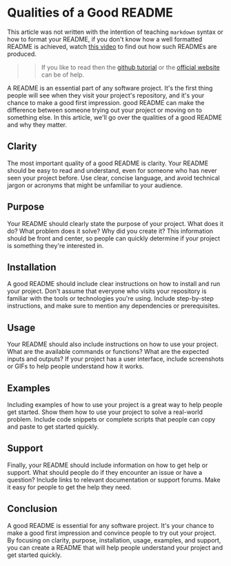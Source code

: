 # Qualities of a Good README

This article was not written with the intention of teaching `markdown` syntax or how to
format your README, if you don't know how a well formatted README is achieved, watch
[this video](https://youtu.be/LfuY7EvxuH0) to find out how such READMEs are produced.

> > If you like to read then the [github tutorial](https://guides.github.com/features/mastering-markdown/) or the [official website](https://daringfireball.net/projects/markdown/) can be of help.

A README is an essential part of any software project. It's the first thing people will see
when they visit your project's repository, and it's your chance to make a good first impression.
good README can make the difference between someone trying out your project or moving on to
something else. In this article, we'll go over the qualities of a good README and why they matter.

## Clarity

The most important quality of a good README is clarity. Your README should be easy to read and
understand, even for someone who has never seen your project before. Use clear, concise language, and avoid technical jargon or acronyms that might be unfamiliar to your audience.

## Purpose

Your README should clearly state the purpose of your project. What does it do? What problem does it solve? Why did you create it? This information should be front and center, so people can quickly determine if your project is something they're interested in.

## Installation

A good README should include clear instructions on how to install and run your project. Don't assume that everyone who visits your repository is familiar with the tools or technologies you're using. Include step-by-step instructions, and make sure to mention any dependencies or prerequisites.

## Usage

Your README should also include instructions on how to use your project. What are the available commands or functions? What are the expected inputs and outputs? If your project has a user interface, include screenshots or GIFs to help people understand how it works.

## Examples

Including examples of how to use your project is a great way to help people get started. Show them how to use your project to solve a real-world problem. Include code snippets or complete scripts that people can copy and paste to get started quickly.

## Support

Finally, your README should include information on how to get help or support. What should people do if they encounter an issue or have a question? Include links to relevant documentation or support forums. Make it easy for people to get the help they need.

## Conclusion

A good README is essential for any software project. It's your chance to make a good first impression and convince people to try out your project. By focusing on clarity, purpose, installation, usage, examples, and support, you can create a README that will help people understand your project and get started quickly.
